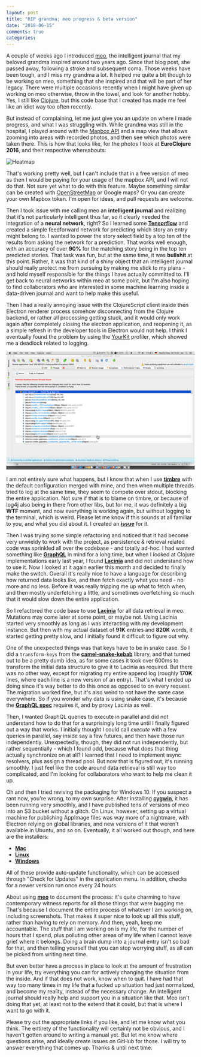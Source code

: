 ```yaml
---
layout: post
title: "RIP grandma; meo progress & beta version"
date: "2018-06-15"
comments: true
categories: 
---
```


A couple of weeks ago I introduced [meo](https://github.com/matthiasn/meo), the intelligent journal that my beloved grandma inspired around two years ago. Since that blog post, she passed away, following a stroke and subsequent coma. Those weeks have been tough, and I miss my grandma a lot. It helped me quite a bit though to be working on meo, something that she inspired and that will be part of her legacy. There were multiple occasions recently when I might have given up working on meo otherwise, throw in the towel, and look for another hobby. Yes, I still like [Clojure](https://clojure.org/), but this code base that I created has made me feel like an idiot way too often recently.

But instead of complaining, let me just give you an update on where I made progress, and what I was struggling with. While grandma was still in the hospital, I played around with the [Mapbox API](https://www.mapbox.com/api-documentation/) and a map view that allows zooming into areas with recorded photos, and then see which photos were taken there. This is how that looks like, for the photos I took at **EuroClojure 2016**, and their respective whereabouts:

![Heatmap](../images/2018-06-15-heatmap.gif)

That's working pretty well, but I can't include that in a free version of meo as then I would be paying for your usage of the mapbox API, and I will not do that. Not sure yet what to do with this feature. Maybe something similar can be created with [OpenStreetMap](https://www.openstreetmap.org/) or Google maps? Or you can create your own Mapbox token. I'm open for ideas, and pull requests are welcome.

Then I took issue with me calling meo an **intelligent journal** and realizing that it's not particularly intelligent thus far, so it clearly needed the integration of a **neural network**, right? So I learned some **[Tensorflow](https://www.tensorflow.org/)** and created a simple feedforward network for predicting which story an entry might belong to. I wanted to power the story select field by a top ten of the results from asking the network for a prediction. That works well enough, with an accuracy of over **90%** for the matching story being in the top ten predicted stories. That task was fun, but at the same time, it was **bullshit** at this point. Rather, it was that kind of a shiny object that an intelligent journal should really protect me from pursuing by making me stick to my plans - and hold myself responsible for the things I have actually committed to. I'll get back to neural networks within meo at some point, but I'm also hoping to find collaborators who are interested in some machine learning inside a data-driven journal and want to help make this useful.

Then I had a really annoying issue with the ClojureScript client inside then Electron renderer process somehow disconnecting from the Clojure backend, or rather all processing getting stuck, and it would only work again after completely closing the electron application, and reopening it, as a simple refresh in the developer tools in Electron would not help. I think I eventually found the problem by using the [YourKit](https://www.yourkit.com/) profiler, which showed me a deadlock related to logging. 

![Yourkit](../images/1527025951656.png)

I am not entirely sure what happens, but I know that when I use **[timbre](https://github.com/ptaoussanis/timbre)** with the default configuration merged with mine, and then when multiple threads tried to log at the same time, they seem to compete over stdout, blocking the entire application. Not sure if that is to blame on timbre, or because of log4j also being in there from other libs, but for me, it was definitely a big **WTF** moment, and now everything is working again, but without logging to the terminal, which is weird. Please let me know if this sounds at all familiar to you, and what you did about it. I created an **[issue](https://github.com/matthiasn/meo/issues/13)** for it.

Then I was trying some simple refactoring and noticed that it had become very unwieldy to work with the project, as persistence & retrieval related code was sprinkled all over the codebase - and totally ad-hoc. I had wanted something like **[GraphQL](https://graphql.org)** in mind for a long time, but when I looked at Clojure implementations early last year, I found **[Lacinia](https://github.com/walmartlabs/lacinia)** and did not understand how to use it. Now I looked at it again earlier this month and decided to finally make the switch. Overall it's really nice to have a language for describing how returned data looks like, and then fetch exactly what you need - no more and no less. Before it was really tripping me up what to fetch when, and then mostly underfetching a little, and sometimes overfetching so much that it would slow down the entire application.

So I refactored the code base to use **[Lacinia](https://github.com/walmartlabs/lacinia)** for all data retrieval in meo. Mutations may come later at some point, or maybe not. Using Lacinia started very smoothly as long as I was interacting with my development instance. But then with my actual dataset of **91K** entries and **820K** words, it started getting pretty slow, and I initially found it difficult to figure out why. 

One of the unexpected things was that keys have to be in snake case. So I did a `transform-keys` from the **[camel-snake-kebab](https://github.com/qerub/camel-snake-kebab)** library, and that turned out to be a pretty dumb idea, as for some cases it took over 600ms to transform the initial data structure to give it to Lacinia as required. But there was no other way, except for migrating my entire append log (roughly **170K** lines, where each line is a new version of an entry). That's what I ended up doing since it's way better to do this once as opposed to on every request. The migration worked fine, but it's also weird to not have the same case everywhere. So if you wonder why data is using snake case, it's because the **[GraphQL spec](http://facebook.github.io/graphql/June2018/)** requires it, and by proxy Lacinia as well.

Then, I wanted GraphQL queries to execute in parallel and did not understand how to do that for a surprisingly long time until I finally figured out a way that works. I initially thought I could call *execute* with a few queries in parallel, say inside say a few futures, and then have those run independently. Unexpectedly, though, they did not run independently, but rather sequentially - which I found odd, because what does that thing actually synchronize on at all? I learned that I need to implement async resolvers, plus assign a thread pool. But now that is figured out, it's running smoothly. I just feel like the code around data retrieval is still way too complicated, and I'm looking for collaborators who want to help me clean it up.

Oh and then I tried reviving the packaging for Windows 10. If you suspect a rant now, you're wrong, to my own surprise. After installing **[cygwin](https://www.cygwin.com/)**, it has been running very smoothly, and I have published tens of versions of meo into an S3 bucket without a glitch. On Linux, however, setting up a virtual machine for publishing AppImage files was way more of a nightmare, with Electron relying on global libraries, and new versions of it that weren't available in Ubuntu, and so on. Eventually, it all worked out though, and here are the installers:

- **[Mac](https://rebrand.ly/meo-release-mac)**
- **[Linux](http://rebrand.ly/meo-release-linux)**
- **[Windows](http://rebrand.ly/meo-release-windows)**

All of these provide auto-update functionality, which can be accessed through "Check for Updates" in the application menu. In addition, checks for a newer version run once every 24 hours.

About using **[meo](https://github.com/matthiasn/meo)** to document the process: it's quite charming to have contemporary witness reports for all those things that were bugging me. That's because I document the entire process of whatever I am working on, including screenshots. That makes it super nice to look up all this stuff, rather than having to rely on memory. And then, yeah, keep me accountable. The stuff that I am working on is my life, for the number of hours that I spend, plus polluting other areas of my life when I cannot leave grief where it belongs. Doing a brain dump into a journal entry isn't so bad for that, and then telling yourself that you can stop worrying stuff, as all can be picked from writing next time.

But even better have a process in place to look at the amount of frustration in your life, try everything you can for actively changing the situation from the inside. And if that does not work, know when to quit. I have had that way too many times in my life that a fucked up situation had just normalized, and become my reality, instead of the necessary change. An intelligent journal should really help and support you in a situation like that. Meo isn't doing that yet, at least not to the extend that it could, but that is where I want to go with it.

Please try out the appropriate links if you like, and let me know what you think. The entirety of the functionality will certainly not be obvious, and I haven't gotten around to writing a manual yet. But let me know where questions arise, and ideally create issues on GitHub for those. I will try to answer everything that comes up. Thanks & until next time. 
